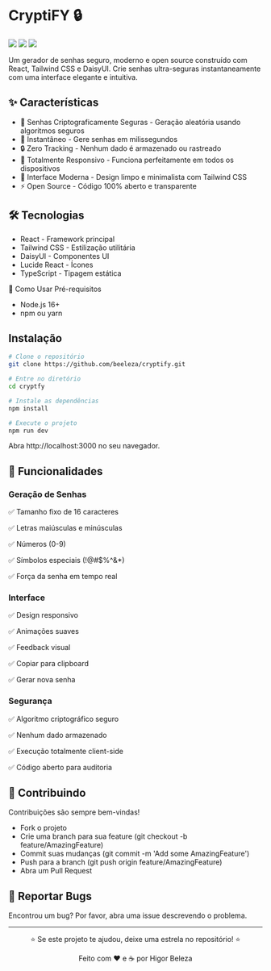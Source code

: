 # CryptiFY 🔒

<img src="https://img.shields.io/badge/CryptFY-Password_Generator-blue" />
<img src="https://img.shields.io/badge/License-MIT-green" />
<img src="https://img.shields.io/badge/Open%2520Source-100%2525-brightgreen" />

Um gerador de senhas seguro, moderno e open source construído com React, Tailwind CSS e DaisyUI. Crie senhas ultra-seguras instantaneamente com uma interface elegante e intuitiva.

## ✨ Características

- 🔐 Senhas Criptograficamente Seguras - Geração aleatória usando algoritmos seguros
- 🚀 Instantâneo - Gere senhas em milissegundos
- 🔒 Zero Tracking - Nenhum dado é armazenado ou rastreado
- 📱 Totalmente Responsivo - Funciona perfeitamente em todos os dispositivos
- 🎨 Interface Moderna - Design limpo e minimalista com Tailwind CSS
- ⚡ Open Source - Código 100% aberto e transparente

## 🛠️ Tecnologias

- React - Framework principal
- Tailwind CSS - Estilização utilitária
- DaisyUI - Componentes UI
- Lucide React - Ícones
- TypeScript - Tipagem estática

🚀 Como Usar
Pré-requisitos

- Node.js 16+
- npm ou yarn

## Instalação

```bash
# Clone o repositório
git clone https://github.com/beeleza/cryptify.git

# Entre no diretório
cd cryptfy

# Instale as dependências
npm install

# Execute o projeto
npm run dev
```

Abra http://localhost:3000 no seu navegador.

## 🎯 Funcionalidades

### Geração de Senhas

✅ Tamanho fixo de 16 caracteres

✅ Letras maiúsculas e minúsculas

✅ Números (0-9)

✅ Símbolos especiais (!@#$%^&\*)

✅ Força da senha em tempo real

### Interface

✅ Design responsivo

✅ Animações suaves

✅ Feedback visual

✅ Copiar para clipboard

✅ Gerar nova senha

### Segurança

✅ Algoritmo criptográfico seguro

✅ Nenhum dado armazenado

✅ Execução totalmente client-side

✅ Código aberto para auditoria

## 🤝 Contribuindo

Contribuições são sempre bem-vindas!

- Fork o projeto
- Crie uma branch para sua feature (git checkout -b feature/AmazingFeature)
- Commit suas mudanças (git commit -m 'Add some AmazingFeature')
- Push para a branch (git push origin feature/AmazingFeature)
- Abra um Pull Request

## 🐛 Reportar Bugs

Encontrou um bug? Por favor, abra uma issue descrevendo o problema.

<hr />

<div align="center">

⭐️ Se este projeto te ajudou, deixe uma estrela no repositório! ⭐️

Feito com ❤️ e ☕ por Higor Beleza

</div>
